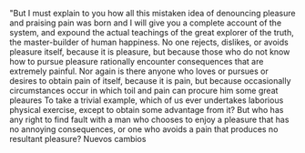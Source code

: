 "But I must explain to you how all this mistaken idea of denouncing pleasure and praising pain was born and I will give 
you a complete account of the system, and expound the actual teachings of the great 
explorer of the truth, the master-builder of human happiness. No one rejects, dislikes, or avoids pleasure itself, because it is pleasure, but because 
those who do not know how to pursue pleasure rationally encounter consequences that are extremely painful. Nor again is there anyone who loves or pursues
or desires to obtain pain of itself, because it is pain, but because occasionally circumstances occur in which toil and pain can procure him some great pleaures 
To take a trivial example, which of us ever
undertakes laborious physical exercise, except to obtain some advantage from it? But 
who has any right to find fault with a man who chooses to enjoy a pleasure that has no annoying consequences, or one who avoids a pain that produces no resultant 
pleasure?
Nuevos cambios 
